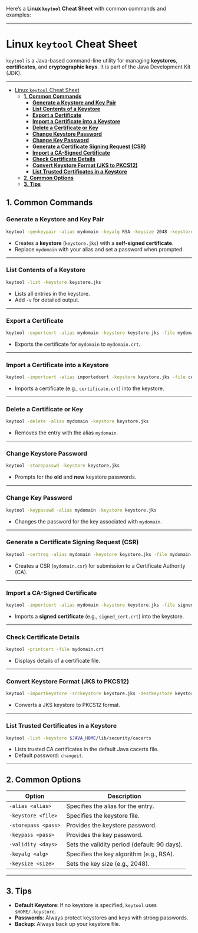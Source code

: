 Here’s a **Linux `keytool` Cheat Sheet** with common commands and examples:

---


# Linux `keytool` Cheat Sheet

`keytool` is a Java-based command-line utility for managing **keystores**, **certificates**, and **cryptographic keys**. It is part of the Java Development Kit (JDK).

---

- [Linux `keytool` Cheat Sheet](#linux-keytool-cheat-sheet)
  - [**1. Common Commands**](#1-common-commands)
    - [**Generate a Keystore and Key Pair**](#generate-a-keystore-and-key-pair)
    - [**List Contents of a Keystore**](#list-contents-of-a-keystore)
    - [**Export a Certificate**](#export-a-certificate)
    - [**Import a Certificate into a Keystore**](#import-a-certificate-into-a-keystore)
    - [**Delete a Certificate or Key**](#delete-a-certificate-or-key)
    - [**Change Keystore Password**](#change-keystore-password)
    - [**Change Key Password**](#change-key-password)
    - [**Generate a Certificate Signing Request (CSR)**](#generate-a-certificate-signing-request-csr)
    - [**Import a CA-Signed Certificate**](#import-a-ca-signed-certificate)
    - [**Check Certificate Details**](#check-certificate-details)
    - [**Convert Keystore Format (JKS to PKCS12)**](#convert-keystore-format-jks-to-pkcs12)
    - [**List Trusted Certificates in a Keystore**](#list-trusted-certificates-in-a-keystore)
  - [**2. Common Options**](#2-common-options)
  - [**3. Tips**](#3-tips)


## **1. Common Commands**

### **Generate a Keystore and Key Pair**
```bash
keytool -genkeypair -alias mydomain -keyalg RSA -keysize 2048 -keystore keystore.jks -validity 365
```
- Creates a **keystore** (`keystore.jks`) with a **self-signed certificate**.
- Replace `mydomain` with your alias and set a password when prompted.

---

### **List Contents of a Keystore**
```bash
keytool -list -keystore keystore.jks
```
- Lists all entries in the keystore.
- Add `-v` for detailed output.

---

### **Export a Certificate**
```bash
keytool -exportcert -alias mydomain -keystore keystore.jks -file mydomain.crt
```
- Exports the certificate for `mydomain` to `mydomain.crt`.

---

### **Import a Certificate into a Keystore**
```bash
keytool -importcert -alias importedcert -keystore keystore.jks -file certificate.crt
```
- Imports a certificate (e.g., `certificate.crt`) into the keystore.

---

### **Delete a Certificate or Key**
```bash
keytool -delete -alias mydomain -keystore keystore.jks
```
- Removes the entry with the alias `mydomain`.

---

### **Change Keystore Password**
```bash
keytool -storepasswd -keystore keystore.jks
```
- Prompts for the **old** and **new** keystore passwords.

---

### **Change Key Password**
```bash
keytool -keypasswd -alias mydomain -keystore keystore.jks
```
- Changes the password for the key associated with `mydomain`.

---

### **Generate a Certificate Signing Request (CSR)**
```bash
keytool -certreq -alias mydomain -keystore keystore.jks -file mydomain.csr
```
- Creates a CSR (`mydomain.csr`) for submission to a Certificate Authority (CA).

---

### **Import a CA-Signed Certificate**
```bash
keytool -importcert -alias mydomain -keystore keystore.jks -file signed_cert.crt
```
- Imports a **signed certificate** (e.g., `signed_cert.crt`) into the keystore.

---

### **Check Certificate Details**
```bash
keytool -printcert -file mydomain.crt
```
- Displays details of a certificate file.

---

### **Convert Keystore Format (JKS to PKCS12)**
```bash
keytool -importkeystore -srckeystore keystore.jks -destkeystore keystore.p12 -deststoretype PKCS12
```
- Converts a JKS keystore to PKCS12 format.

---

### **List Trusted Certificates in a Keystore**
```bash
keytool -list -keystore $JAVA_HOME/lib/security/cacerts
```
- Lists trusted CA certificates in the default Java cacerts file.
- Default password: `changeit`.

---

## **2. Common Options**
| Option               | Description                                  |
|----------------------|----------------------------------------------|
| `-alias <alias>`     | Specifies the alias for the entry.           |
| `-keystore <file>`   | Specifies the keystore file.                 |
| `-storepass <pass>`  | Provides the keystore password.              |
| `-keypass <pass>`    | Provides the key password.                   |
| `-validity <days>`   | Sets the validity period (default: 90 days). |
| `-keyalg <alg>`      | Specifies the key algorithm (e.g., RSA).     |
| `-keysize <size>`    | Sets the key size (e.g., 2048).              |

---

## **3. Tips**
- **Default Keystore**: If no keystore is specified, `keytool` uses `$HOME/.keystore`.
- **Passwords**: Always protect keystores and keys with strong passwords.
- **Backup**: Always back up your keystore file.
